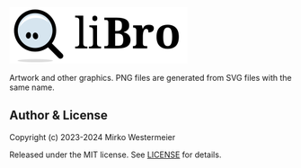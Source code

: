 ![liBro](logo_name/logo_name_white_100.png)

Artwork and other graphics. PNG files are generated from SVG files with the same name.

## Author & License

Copyright (c) 2023-2024 Mirko Westermeier

Released under the MIT license. See [LICENSE](LICENSE) for details.
